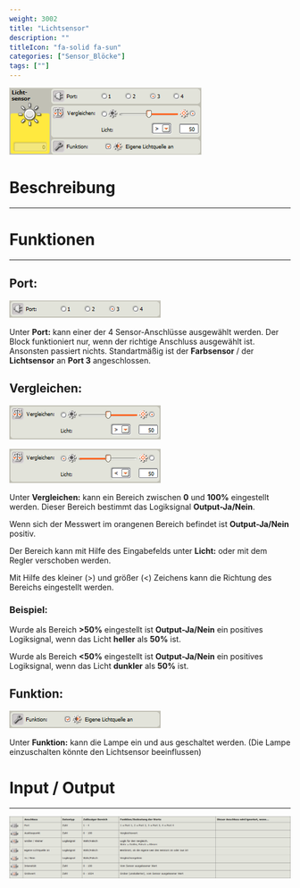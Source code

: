 ```yaml
---
weight: 3002
title: "Lichtsensor"
description: ""
titleIcon: "fa-solid fa-sun"
categories: ["Sensor_Blöcke"]
tags: [""]
---
```


![Block.png](/images/nxt-images/Kapitel%203%20Sensoren/3.3%20Lichtsensor/Block.png)


# Beschreibung
---

# Funktionen
---

## Port:

![Port.png](/images/nxt-images/Kapitel%203%20Sensoren/3.3%20Lichtsensor/Port.png)

Unter **Port:** kann einer der 4 Sensor-Anschlüsse ausgewählt werden. Der Block funktioniert nur, wenn der richtige Anschluss ausgewählt ist. Ansonsten passiert nichts. Standartmäßig ist der **Farbsensor** / der **Lichtsensor** an **Port 3** angeschlossen.

## Vergleichen:

![Vergleichen.png](/images/nxt-images/Kapitel%203%20Sensoren/3.3%20Lichtsensor/Vergleichen1.png)

![Vergleichen.png](/images/nxt-images/Kapitel%203%20Sensoren/3.3%20Lichtsensor/Vergleichen2.png)

Unter **Vergleichen:** kann ein Bereich zwischen **0** und **100%** eingestellt werden. Dieser Bereich bestimmt das Logiksignal **Output-Ja/Nein**.

Wenn sich der Messwert im orangenen Bereich befindet ist **Output-Ja/Nein** positiv.

Der Bereich kann mit Hilfe des Eingabefelds unter **Licht:** oder mit dem Regler verschoben werden.

Mit Hilfe des kleiner (>) und größer (<) Zeichens kann die Richtung des Bereichs eingestellt werden.

### Beispiel:

Wurde als Bereich **>50%** eingestellt ist **Output-Ja/Nein** ein positives Logiksignal, wenn das Licht **heller** als **50%** ist.

Wurde als Bereich **<50%** eingestellt ist **Output-Ja/Nein** ein positives Logiksignal, wenn das Licht **dunkler** als **50%** ist.

## Funktion:

![Funktion.png](/images/nxt-images/Kapitel%203%20Sensoren/3.3%20Lichtsensor/Funktion.png)

Unter **Funktion:** kann die Lampe ein und aus geschaltet werden. (Die Lampe einzuschalten könnte den Lichtsensor beeinflussen)

# Input / Output
---

![Lichtsensor-Block.png](/images/nxt-images/Tabellen/Lichtsensor-Block.png)

<!--
| Bild                                                                                         | Datentyp    | Input / Output | Name     |Beschreibung|
| -------------------------------------------------------------------------------------------- | ------------| ------------ |----------|------------|
| ![Input1.png](/images/nxt-images/Kapitel%203%20Sensoren/3.3%20Lichtsensor/Input1.png)  | Zahl      | Input  | Port                  | In Arbeit 
| ![Input2.png](/images/nxt-images/Kapitel%203%20Sensoren/3.3%20Lichtsensor/Input2.png)  | Zahl      | Input  | Auslösepunkt          | In Arbeit
| ![Input3.png](/images/nxt-images/Kapitel%203%20Sensoren/3.3%20Lichtsensor/Input3.png)  | Logikwert | Input  | Größer / Kleiner      | In Arbeit
| ![Input4.png](/images/nxt-images/Kapitel%203%20Sensoren/3.3%20Lichtsensor/Input4.png)  | Logikwert | Input  | Eigene Lichtquelle an | In Arbeit
| ![Input5.png](/images/nxt-images/Kapitel%203%20Sensoren/3.3%20Lichtsensor/Input5.png)  | Logikwert | Output | Ja/Nein               | In Arbeit
| ![Input6.png](/images/nxt-images/Kapitel%203%20Sensoren/3.3%20Lichtsensor/Input6.png)  | Zahl      | Output | Geräuchpegel          | In Arbeit
| ![Input7.png](/images/nxt-images/Kapitel%203%20Sensoren/3.3%20Lichtsensor/Input7.png)  | Zahl      | Output | Grobwert              | In Arbeit
-->